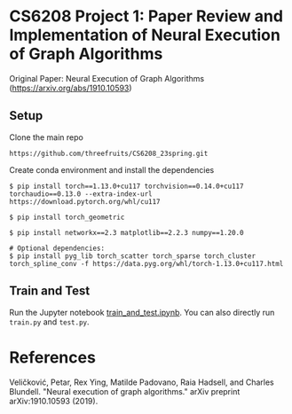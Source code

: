 # CS6208 Project 1: Paper Review and Implementation of Neural Execution of Graph Algorithms
Original Paper: Neural Execution of Graph Algorithms (https://arxiv.org/abs/1910.10593)

## Setup
Clone the main repo
```
https://github.com/threefruits/CS6208_23spring.git
```

Create conda environment and install the dependencies
```
$ pip install torch==1.13.0+cu117 torchvision==0.14.0+cu117 torchaudio==0.13.0 --extra-index-url https://download.pytorch.org/whl/cu117

$ pip install torch_geometric

$ pip install networkx==2.3 matplotlib==2.2.3 numpy==1.20.0

# Optional dependencies:
$ pip install pyg_lib torch_scatter torch_sparse torch_cluster torch_spline_conv -f https://data.pyg.org/whl/torch-1.13.0+cu117.html
```

## Train and Test

Run the Jupyter notebook [train_and_test.ipynb](train_and_test.ipynb). You can also directly run `train.py` and `test.py`.


# References
Veličković, Petar, Rex Ying, Matilde Padovano, Raia Hadsell, and Charles Blundell. "Neural execution of graph algorithms." arXiv preprint arXiv:1910.10593 (2019).